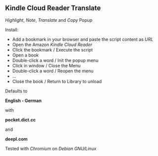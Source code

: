## Kindle Cloud Reader Translate

_Highlight_, _Note_, _Translate_ and _Copy_ Popup

Install:
* Add a bookmark in your browser and paste the script content as *URL*
* Open the Amazon *Kindle Cloud Reader*
* Click the bookmark / Execute the script
* Open a book
* Double-click a word / Init the popup menu
* Click in window / Close the Menu
* Double-click a word / Reopen the menu
* ...
* Close the book / Return to Library to unload

Defaults to

**English - German**

with

__pocket.dict.cc__

and

__deepl.com__

Tested with *Chromium* on *Debian GNU/Linux*
